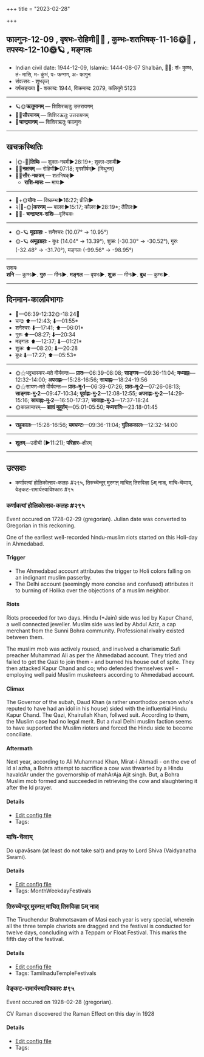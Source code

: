 +++
title = "2023-02-28"

+++
## फाल्गुनः-12-09  ,  वृषभः-रोहिणी🌛🌌  ,  कुम्भः-शतभिषक्-11-16🌞🌌  ,  तपस्यः-12-10🌞🪐  ,  मङ्गलः
- Indian civil date: 1944-12-09, Islamic: 1444-08-07 Shaʿbān, 🌌🌞: सं- कुम्भः, तं- मासि, म- कुंभं, प- फग्गण, अ- फागुन
- संवत्सरः - शुभकृत्
- वर्षसङ्ख्या 🌛- शकाब्दः 1944, विक्रमाब्दः 2079, कलियुगे 5123
___________________
- 🪐🌞**ऋतुमानम्** — शिशिरऋतुः उत्तरायणम्
- 🌌🌞**सौरमानम्** — शिशिरऋतुः उत्तरायणम्
- 🌛**चान्द्रमानम्** — शिशिरऋतुः फाल्गुनः
___________________


## खचक्रस्थितिः
- |🌞-🌛|**तिथिः** — शुक्ल-नवमी►28:19*; शुक्ल-दशमी►  
- 🌌🌛**नक्षत्रम्** — रोहिणी►07:18; मृगशीर्षम्► (मिथुनम्)  
- 🌌🌞**सौर-नक्षत्रम्** — शतभिषक्►  
  - **राशि-मासः** — माघः► 
___________________
- 🌛+🌞**योगः** — विष्कम्भः►16:22; प्रीतिः►  
- २|🌛-🌞|**करणम्** — बालवः►15:17; कौलवः►28:19*; तैतिलः►  
- 🌌🌛- **चन्द्राष्टम-राशिः**—वृश्चिकः  
___________________
- 🌞-🪐 **मूढग्रहाः** - शनैश्चरः (10.07° → 10.95°)
- 🌞-🪐 **अमूढग्रहाः** - बुधः (14.04° → 13.39°), शुक्रः (-30.30° → -30.52°), गुरुः (-32.48° → -31.70°), मङ्गलः (-99.56° → -98.95°)
___________________
राशयः  
**शनि** — कुम्भः►. **गुरु** — मीनः►. **मङ्गल** — वृषभः►. **शुक्र** — मीनः►. **बुध** — कुम्भः►. 
___________________


## दिनमान-कालविभागाः
- 🌅—06:39-12:32🌞-18:24🌇  
- चन्द्रः ⬆—12:43; ⬇—01:55*  
- शनैश्चरः ⬇—17:41; ⬆—06:01*  
- गुरुः ⬆—08:27; ⬇—20:34  
- मङ्गलः ⬆—12:37; ⬇—01:21*  
- शुक्रः ⬆—08:20; ⬇—20:28  
- बुधः ⬇—17:27; ⬆—05:53*  
___________________
- 🌞⚝भट्टभास्कर-मते वीर्यवन्तः— **प्रातः**—06:39-08:08; **साङ्गवः**—09:36-11:04; **मध्याह्नः**—12:32-14:00; **अपराह्णः**—15:28-16:56; **सायाह्नः**—18:24-19:56  
- 🌞⚝सायण-मते वीर्यवन्तः— **प्रातः-मु॰1**—06:39-07:26; **प्रातः-मु॰2**—07:26-08:13; **साङ्गवः-मु॰2**—09:47-10:34; **पूर्वाह्णः-मु॰2**—12:08-12:55; **अपराह्णः-मु॰2**—14:29-15:16; **सायाह्नः-मु॰2**—16:50-17:37; **सायाह्नः-मु॰3**—17:37-18:24  
- 🌞कालान्तरम्— **ब्राह्मं मुहूर्तम्**—05:01-05:50; **मध्यरात्रिः**—23:18-01:45  
___________________
- **राहुकालः**—15:28-16:56; **यमघण्टः**—09:36-11:04; **गुलिककालः**—12:32-14:00  
___________________
- **शूलम्**—उदीची (►11:21); **परिहारः**–क्षीरम्  
___________________

## उत्सवाः
- कर्णावत्यां होलिकोत्सव-कलहः #२९५, तिरुच्चॆन्दूर् मुरुगऩ् माचित् तिरुविऴा 5म् नाळ्, माचि-चॆव्वाय्, वेङ्कट-रामार्यस्याविश्कारः #९५
### कर्णावत्यां होलिकोत्सव-कलहः #२९५

Event occured on 1728-02-29 (gregorian). Julian date was converted to Gregorian in this reckoning. 

One of the earliest well-recorded hindu-muslim riots started on this Holi-day in Ahmedabad.

#### Trigger
- The Ahmedabad account attributes the trigger to Holi colors falling on an indignant muslim passerby.
- The Delhi account (seemingly more concise and confused) attributes it to burning of Holika over the objections of a muslim neighbor.

#### Riots
Riots proceeded for two days. Hindu (+Jain) side was led by Kapur Chand, a well connected jeweller. Muslim side was led by Abdul Aziz, a cap merchant from the Sunni Bohra community. Professional rivalry existed between them. 

The muslim mob was actively roused, and involved a charismatic Sufi preacher Muhammad Ali as per the Ahmedabad account. They tried and failed to get the Qazi to join them - and burned his house out of spite. They then attacked Kapur Chand and co; who defended themselves well - employing well paid Muslim musketeers according to Ahmedabad account.

#### Climax
The Governor of the subah, Daud Khan (a rather unorthodox person who's reputed to have had an idol in his house) sided with the influential Hindu Kapur Chand. The Qazi, Khairullah Khan, follwed suit. According to them, the Muslim case had no legal merit. But a rival Delhi muslim faction seems to have supported the Muslim rioters and forced the Hindu side to become conciliate.

#### Aftermath
Next year, according to Ali Muhammad Khan, Mirat-i Ahmadi - on the eve of Id al azha, a Bohra attempt to sacrifice a cow was thwarted by a Hindu havaldAr under the governorship of mahArAja Ajit singh. But, a Bohra Muslim mob formed and succeeded in retrieving the cow and slaughtering it after the Id prayer.

#### Details
- [Edit config file](https://github.com/jyotisham/adyatithi/blob/master/mahApuruSha/xatra-later/julian/day/02/18/karNAvatyAM_holikotsava-kalahaH.toml)
- Tags: 


### माचि-चॆव्वाय्



Do upavāsam (at least do not take salt) and pray to Lord Shiva (Vaidyanatha Swami).

#### Details
- [Edit config file](https://github.com/jyotisham/adyatithi/blob/master/tamil/description_only/mAci~cevvAy.toml)
- Tags: MonthWeekdayFestivals


### तिरुच्चॆन्दूर् मुरुगऩ् माचित् तिरुविऴा 5म् नाळ्



The Tiruchendur Brahmotsavam of Masi each year is very special, wherein all the three temple chariots are dragged and the festival is conducted for twelve days, concluding with a Teppam or Float Festival. This marks the fifth day of the festival.

#### Details
- [Edit config file](https://github.com/jyotisham/adyatithi/blob/master/temples/Tamil/relative_event/tiruccendUr_mAcit_tiruvizhA_nir2aivu/offset__-7/tiruccendUr_murugan2_mAcit_tiruvizhA_%23%235%23%23m_nAL.toml)
- Tags: TamilnaduTempleFestivals


### वेङ्कट-रामार्यस्याविश्कारः #९५

Event occured on 1928-02-28 (gregorian). 

CV Raman discovered the Raman Effect on this day in 1928

#### Details
- [Edit config file](https://github.com/jyotisham/adyatithi/blob/master/mahApuruSha/xatra-later/gregorian/day/02/28/venkaTa-rAmAryasyAvishkAraH.toml)
- Tags: 

